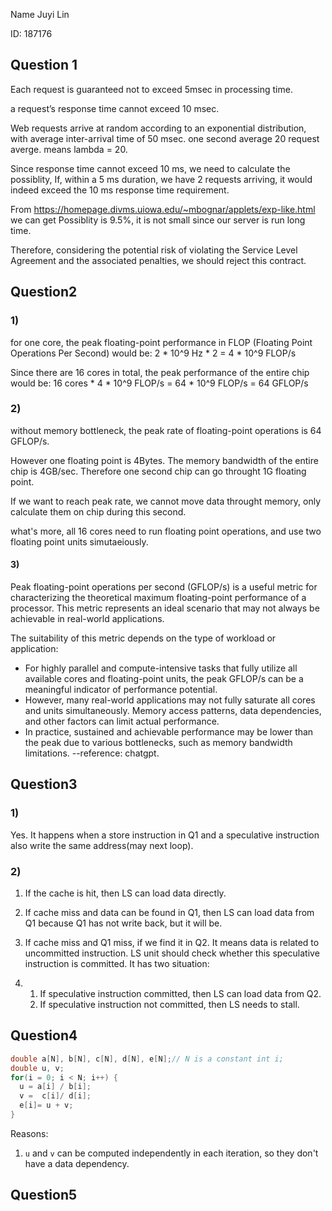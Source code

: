 Name Juyi Lin

ID: 187176 

## **Question 1** 

Each request is guaranteed not to exceed 5msec in processing time.

 a request’s response time cannot exceed 10 msec.

Web requests arrive at random according to an exponential distribution, with average inter-arrival time of 50 msec. one second average 20 request averge.  means lambda = 20.

Since response time cannot exceed 10 ms, we need to calculate the possiblity,  If, within a 5 ms duration, we have 2 requests arriving, it would indeed exceed the 10 ms response time requirement. 

From https://homepage.divms.uiowa.edu/~mbognar/applets/exp-like.html we can get Possiblity is 9.5%,  it is not small since our server is run long time.   

Therefore, considering the potential risk of violating the Service Level Agreement and the associated penalties, we should reject this contract.

## Question2

### 1)

for one core, the peak floating-point performance in FLOP (Floating Point Operations Per Second) would be: 2 * 10^9 Hz * 2 = 4 * 10^9 FLOP/s

Since there are 16 cores in total, the peak performance of the entire chip would be: 16 cores * 4 * 10^9 FLOP/s = 64 * 10^9 FLOP/s = 64 GFLOP/s

### 2)

without memory bottleneck, the peak rate of floating-point operations is 64 GFLOP/s.

However one floating point is 4Bytes.  The memory bandwidth of the entire chip is 4GB/sec. Therefore one second chip can go throught 1G floating point.  

If we want to reach peak rate, we cannot move data throught memory, only calculate them on chip during this second.

what's more, all 16 cores need to run floating point operations, and use two floating point units simutaeiously. 

#### 3)

Peak floating-point operations per second (GFLOP/s) is a useful metric for characterizing the theoretical maximum floating-point performance of a processor.  This metric represents an ideal scenario that may not always be achievable in real-world applications.

The suitability of this metric depends on the type of workload or application:

- For highly parallel and compute-intensive tasks that fully utilize all available cores and floating-point units, the peak GFLOP/s can be a meaningful indicator of performance potential.
- However, many real-world applications may not fully saturate all cores and units simultaneously. Memory access patterns, data dependencies, and other factors can limit actual performance.
- In practice, sustained and achievable performance may be lower than the peak due to various bottlenecks, such as memory bandwidth limitations. --reference:  chatgpt.

## Question3

### 1)

Yes. It happens when a store instruction in Q1 and a speculative instruction also write the same address(may next loop).

### 2)

1. If the cache is hit, then LS can load data directly. 

2. If cache miss and data can be found in Q1, then LS can load data from Q1 because Q1 has not write back, but it will be.

3. If cache miss and Q1 miss, if we find it in Q2. It means data is related to uncommitted instruction. LS unit should check whether this speculative instruction is committed. It has two situation:

4. 1. If speculative instruction committed, then LS can load data from Q2. 
   2. If speculative instruction not committed, then LS needs to stall. 

## Question4

```cpp
double a[N], b[N], c[N], d[N], e[N];// N is a constant int i;
double u, v;
for(i = 0; i < N; i++) { 
  u = a[i] / b[i]; 
  v =  c[i]/ d[i];
  e[i]= u + v;
}
```

Reasons:

1. `u` and `v` can be computed independently in each iteration, so they don't have a data dependency.

## Question5

